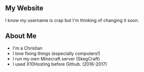 ## My Website
I know my username is crap but I'm thinking of changing it soon.
## About Me

 - I'm a Christian
 - I love fixing things (especially computers!)
 - I run my own Minecraft server (SkegCraft)
 - I used X10Hosting before Github. (2016-2017)

